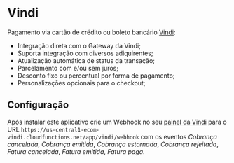 # Vindi

Pagamento via cartão de crédito ou boleto bancário [Vindi](https://vindi.com.br/):

- Integração direta com o Gateway da Vindi;
- Suporta integração com diversos adiquirentes;
- Atualização automática de status da transação;
- Parcelamento com e/ou sem juros;
- Desconto fixo ou percentual por forma de pagamento;
- Personalizações opcionais para o checkout;

## Configuração

Após instalar este aplicativo crie um Webhook no seu [painel da Vindi](https://sandbox-app.vindi.com.br/admin/hooks) para o URL `https://us-central1-ecom-vindi.cloudfunctions.net/app/vindi/webhook` com os eventos _Cobrança cancelada_, _Cobrança emitida_, _Cobrança estornada_, _Cobrança rejeitada_, _Fatura cancelada_, _Fatura emitida_, _Fatura paga_.
